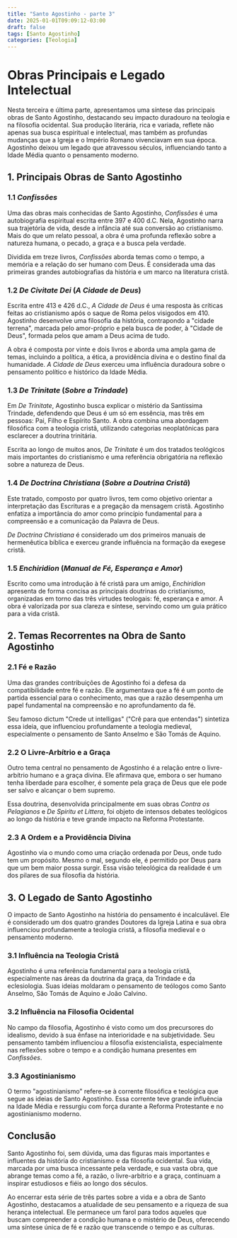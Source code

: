 ```yaml
---
title: "Santo Agostinho - parte 3"
date: 2025-01-01T09:09:12-03:00
draft: false
tags: [Santo Agostinho]
categories: [Teologia]
---
```

# Obras Principais e Legado Intelectual

Nesta terceira e última parte, apresentamos uma síntese das principais obras de Santo Agostinho, destacando seu impacto duradouro na teologia e na filosofia ocidental. Sua produção literária, rica e variada, reflete não apenas sua busca espiritual e intelectual, mas também as profundas mudanças que a Igreja e o Império Romano vivenciavam em sua época. Agostinho deixou um legado que atravessou séculos, influenciando tanto a Idade Média quanto o pensamento moderno.

## 1. Principais Obras de Santo Agostinho

### 1.1 *Confissões*
Uma das obras mais conhecidas de Santo Agostinho, *Confissões* é uma autobiografia espiritual escrita entre 397 e 400 d.C. Nela, Agostinho narra sua trajetória de vida, desde a infância até sua conversão ao cristianismo. Mais do que um relato pessoal, a obra é uma profunda reflexão sobre a natureza humana, o pecado, a graça e a busca pela verdade.

Dividida em treze livros, *Confissões* aborda temas como o tempo, a memória e a relação do ser humano com Deus. É considerada uma das primeiras grandes autobiografias da história e um marco na literatura cristã.

### 1.2 *De Civitate Dei* (*A Cidade de Deus*)
Escrita entre 413 e 426 d.C., *A Cidade de Deus* é uma resposta às críticas feitas ao cristianismo após o saque de Roma pelos visigodos em 410. Agostinho desenvolve uma filosofia da história, contrapondo a "cidade terrena", marcada pelo amor-próprio e pela busca de poder, à "Cidade de Deus", formada pelos que amam a Deus acima de tudo.

A obra é composta por vinte e dois livros e aborda uma ampla gama de temas, incluindo a política, a ética, a providência divina e o destino final da humanidade. *A Cidade de Deus* exerceu uma influência duradoura sobre o pensamento político e histórico da Idade Média.

### 1.3 *De Trinitate* (*Sobre a Trindade*)
Em *De Trinitate*, Agostinho busca explicar o mistério da Santíssima Trindade, defendendo que Deus é um só em essência, mas três em pessoas: Pai, Filho e Espírito Santo. A obra combina uma abordagem filosófica com a teologia cristã, utilizando categorias neoplatônicas para esclarecer a doutrina trinitária.

Escrita ao longo de muitos anos, *De Trinitate* é um dos tratados teológicos mais importantes do cristianismo e uma referência obrigatória na reflexão sobre a natureza de Deus.

### 1.4 *De Doctrina Christiana* (*Sobre a Doutrina Cristã*)
Este tratado, composto por quatro livros, tem como objetivo orientar a interpretação das Escrituras e a pregação da mensagem cristã. Agostinho enfatiza a importância do amor como princípio fundamental para a compreensão e a comunicação da Palavra de Deus.

*De Doctrina Christiana* é considerado um dos primeiros manuais de hermenêutica bíblica e exerceu grande influência na formação da exegese cristã.

### 1.5 *Enchiridion* (*Manual de Fé, Esperança e Amor*)
Escrito como uma introdução à fé cristã para um amigo, *Enchiridion* apresenta de forma concisa as principais doutrinas do cristianismo, organizadas em torno das três virtudes teologais: fé, esperança e amor. A obra é valorizada por sua clareza e síntese, servindo como um guia prático para a vida cristã.

## 2. Temas Recorrentes na Obra de Santo Agostinho

### 2.1 Fé e Razão
Uma das grandes contribuições de Agostinho foi a defesa da compatibilidade entre fé e razão. Ele argumentava que a fé é um ponto de partida essencial para o conhecimento, mas que a razão desempenha um papel fundamental na compreensão e no aprofundamento da fé.

Seu famoso dictum "Crede ut intelligas" ("Crê para que entendas") sintetiza essa ideia, que influenciou profundamente a teologia medieval, especialmente o pensamento de Santo Anselmo e São Tomás de Aquino.

### 2.2 O Livre-Arbítrio e a Graça
Outro tema central no pensamento de Agostinho é a relação entre o livre-arbítrio humano e a graça divina. Ele afirmava que, embora o ser humano tenha liberdade para escolher, é somente pela graça de Deus que ele pode ser salvo e alcançar o bem supremo.

Essa doutrina, desenvolvida principalmente em suas obras *Contra os Pelagianos* e *De Spiritu et Littera*, foi objeto de intensos debates teológicos ao longo da história e teve grande impacto na Reforma Protestante.

### 2.3 A Ordem e a Providência Divina
Agostinho via o mundo como uma criação ordenada por Deus, onde tudo tem um propósito. Mesmo o mal, segundo ele, é permitido por Deus para que um bem maior possa surgir. Essa visão teleológica da realidade é um dos pilares de sua filosofia da história.

## 3. O Legado de Santo Agostinho
O impacto de Santo Agostinho na história do pensamento é incalculável. Ele é considerado um dos quatro grandes Doutores da Igreja Latina e sua obra influenciou profundamente a teologia cristã, a filosofia medieval e o pensamento moderno.

### 3.1 Influência na Teologia Cristã
Agostinho é uma referência fundamental para a teologia cristã, especialmente nas áreas da doutrina da graça, da Trindade e da eclesiologia. Suas ideias moldaram o pensamento de teólogos como Santo Anselmo, São Tomás de Aquino e João Calvino.

### 3.2 Influência na Filosofia Ocidental
No campo da filosofia, Agostinho é visto como um dos precursores do idealismo, devido à sua ênfase na interioridade e na subjetividade. Seu pensamento também influenciou a filosofia existencialista, especialmente nas reflexões sobre o tempo e a condição humana presentes em *Confissões*.

### 3.3 Agostinianismo
O termo "agostinianismo" refere-se à corrente filosófica e teológica que segue as ideias de Santo Agostinho. Essa corrente teve grande influência na Idade Média e ressurgiu com força durante a Reforma Protestante e no agostinianismo moderno.

## Conclusão
Santo Agostinho foi, sem dúvida, uma das figuras mais importantes e influentes da história do cristianismo e da filosofia ocidental. Sua vida, marcada por uma busca incessante pela verdade, e sua vasta obra, que abrange temas como a fé, a razão, o livre-arbítrio e a graça, continuam a inspirar estudiosos e fiéis ao longo dos séculos.

Ao encerrar esta série de três partes sobre a vida e a obra de Santo Agostinho, destacamos a atualidade de seu pensamento e a riqueza de sua herança intelectual. Ele permanece um farol para todos aqueles que buscam compreender a condição humana e o mistério de Deus, oferecendo uma síntese única de fé e razão que transcende o tempo e as culturas.